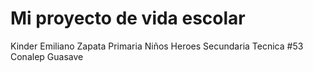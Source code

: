 # Mi proyecto de vida escolar
Kinder Emiliano Zapata
Primaria Niños Heroes
Secundaria Tecnica #53
Conalep Guasave
